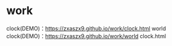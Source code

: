 # work
clock(DEMO)：https://zxaszx9.github.io/work/clock.html
world clock(DEMO)：https://zxaszx9.github.io/work/world clock.html
